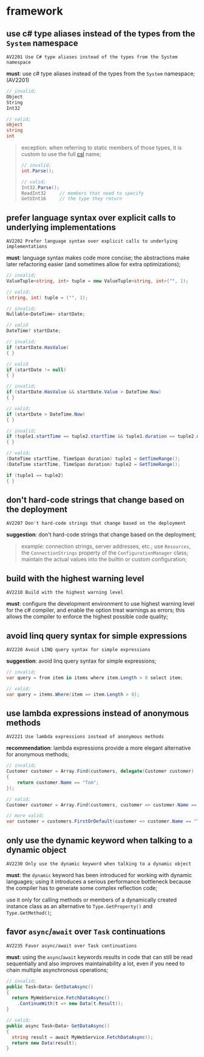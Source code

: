 # framework

## use c# type aliases instead of the types from the `System` namespace

`AV2201 Use C# type aliases instead of the types from the System namespace`

**must**: use c# type aliases instead of the types from the `System` namespace; (AV2201)

```csharp
// invalid;
Object
String
Int32

// valid;
object
string
int
```

> exception: when referring to static members of those types, it is custom to use
> the full [csl](https://simple.wikipedia.org/wiki/Common_Language_Specification)
> name;
>
> ```csharp
> // invalid;
> int.Parse();
>
> // valid;
> Int32.Parse();
> ReadInt32     // members that need to specify
> GetUInt16     // the type they return
> ```

## prefer language syntax over explicit calls to underlying implementations

`AV2202 Prefer language syntax over explicit calls to underlying implementations`

**must**: language syntax makes code more concise; the abstractions make later
refactoring easier (and sometimes allow for extra optimizations);

```csharp
// invalid;
ValueTuple<string, int> tuple = new ValueTuple<string, int>("", 1);

// valid;
(string, int) tuple = ("", 1);

// invalid;
Nullable<DateTime> startDate;

// valid
DateTime? startDate;

// invalid;
if (startDate.HasValue)
{ }

// valid
if (startDate != null)
{ }

// invalid;
if (startDate.HasValue && startDate.Value > DateTime.Now)
{ }

// valid;
if (startDate > DateTime.Now)
{ }

// invalid;
if (tuple1.startTime == tuple2.startTime && tuple1.duration == tuple2.duration)
{ }

// valid;
(DateTime startTime, TimeSpan duration) tuple1 = GetTimeRange();
(DateTime startTime, TimeSpan duration) tuple2 = GetTimeRange();

if (tuple1 == tuple2)
{ }
```

## don't hard-code strings that change based on the deployment

`AV2207 Don't hard-code strings that change based on the deployment`

**suggestion**: don't hard-code strings that change based on the deployment;

> example: connection strings, server addresses, etc.; use `Resources`, the
> `ConnectionStrings` property of the `ConfigurationManager` class; maintain the
> actual values into the builtin or custom configuration;

## build with the highest warning level

`AV2210 Build with the highest warning level`

**must**: configure the development environment to use highest warning level for
the c# compiler, and enable the option treat warnings as errors; this allows the
compiler to enforce the highest possible code quality;

## avoid linq query syntax for simple expressions

`AV2220 Avoid LINQ query syntax for simple expressions`

**suggestion**: avoid linq query syntax for simple expressions;

```csharp
// invalid;
var query = from item in items where item.Length > 0 select item;

// valid;
var query = items.Where(item => item.Length > 0);
```

## use lambda expressions instead of anonymous methods

`AV2221 Use lambda expressions instead of anonymous methods`

**recommendation**: lambda expressions provide a more elegant alternative for
anonymous methods;

```csharp
// invalid;
Customer customer = Array.Find(customers, delegate(Customer customer)
{
    return customer.Name == "Tom";
});

// valid;
Customer customer = Array.Find(customers, customer => customer.Name == "Tom");

// more valid;
var customer = customers.FirstOrDefault(customer => customer.Name == "Tom");
```

## only use the dynamic keyword when talking to a dynamic object

`AV2230 Only use the dynamic keyword when talking to a dynamic object`

**must**: the `dynamic` keyword has been introduced for working with dynamic
languages; using it introduces a serious performance bottleneck because the
compiler has to generate some complex reflection code;

use it only for calling methods or members of a dynamically created instance class
as an alternative to `Type.GetProperty()` and `Type.GetMethod()`;

## favor `async`/`await` over `Task` continuations

`AV2235 Favor async/await over Task continuations`

**must**: using the `async`/`await` keywords results in code that can still be
read sequentially and also improves maintainability a lot, even if you need to
chain multiple asynchronous operations;

```csharp
// invalid;
public Task<Data> GetDataAsync()
{
  return MyWebService.FetchDataAsync()
    .ContinueWith(t => new Data(t.Result));
}

// valid;
public async Task<Data> GetDataAsync()
{
  string result = await MyWebService.FetchDataAsync();
  return new Data(result);
}
```
